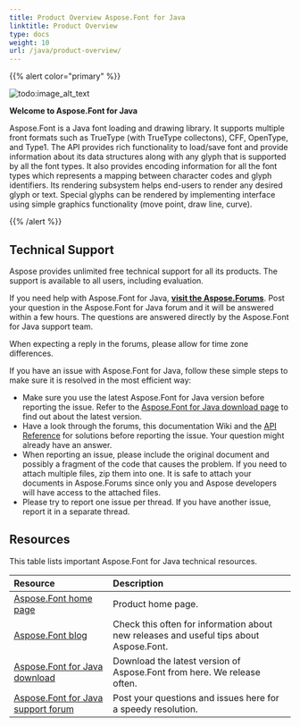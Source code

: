 ```yaml
---
title: Product Overview Aspose.Font for Java
linktitle: Product Overview 
type: docs
weight: 10
url: /java/product-overview/
---
```


{{% alert color="primary" %}}

![todo:image_alt_text](product-overview_1.png)

**Welcome to Aspose.Font for Java**

Aspose.Font is a Java font loading and drawing library. It supports multiple front formats such as TrueType (with TrueType collectons), CFF, OpenType, and Type1. The API provides rich functionality to load/save font and provide information about its data structures along with any glyph that is supported by all the font types. It also provides encoding information for all the font types which represents a mapping between character codes and glyph identifiers. Its rendering subsystem helps end-users to render any desired glyph or text. Special glyphs can be rendered by implementing interface using simple graphics functionality (move point, draw line, curve).

{{% /alert %}}

## **Technical Support**
Aspose provides unlimited free technical support for all its products. The support is available to all users, including evaluation.

If you need help with Aspose.Font for Java, [**visit the Aspose.Forums**](https://forum.aspose.com/c/font/41). Post your question in the Aspose.Font for Java forum and it will be answered within a few hours. The questions are answered directly by the Aspose.Font for Java support team.

When expecting a reply in the forums, please allow for time zone differences.

If you have an issue with Aspose.Font for Java, follow these simple steps to make sure it is resolved in the most efficient way:

- Make sure you use the latest Aspose.Font for Java version before reporting the issue. Refer to the [Aspose.Font for Java download page](https://www.nuget.org/packages/Aspose.Font/) to find out about the latest version.
- Have a look through the forums, this documentation Wiki and the [API Reference](https://reference.aspose.com/font/java/) for solutions before reporting the issue. Your question might already have an answer.
- When reporting an issue, please include the original document and possibly a fragment of the code that causes the problem. If you need to attach multiple files, zip them into one. It is safe to attach your documents in Aspose.Forums since only you and Aspose developers will have access to the attached files.
- Please try to report one issue per thread. If you have another issue, report it in a separate thread.
## **Resources**
This table lists important Aspose.Font for Java technical resources.

|**Resource**|**Description**|
| :- | :- |
|[Aspose.Font home page](https://products.aspose.com/font/java)|Product home page.|
|[Aspose.Font blog](https://blog.aspose.com/category/font/)|Check this often for information about new releases and useful tips about Aspose.Font.|
|[Aspose.Font for Java download](https://www.nuget.org/packages/Aspose.font/)|Download the latest version of Aspose.Font from here. We release often.|
|[Aspose.Font for Java support forum](https://forum.aspose.com/c/font/41)|Post your questions and issues here for a speedy resolution.|
